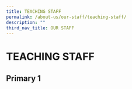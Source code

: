 ```yaml
---
title: TEACHING STAFF
permalink: /about-us/our-staff/teaching-staff/
description: ""
third_nav_title: OUR STAFF
---
```

# TEACHING STAFF

## Primary 1


